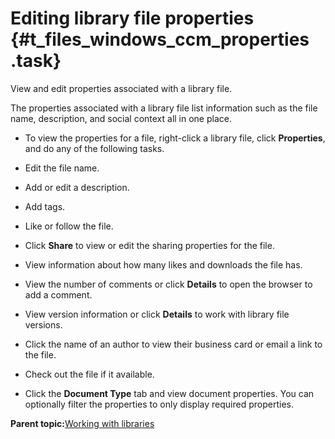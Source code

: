 # Editing library file properties {#t_files_windows_ccm_properties .task}

View and edit properties associated with a library file.

The properties associated with a library file list information such as the file name, description, and social context all in one place.

-   To view the properties for a file, right-click a library file, click **Properties**, and do any of the following tasks.
-   Edit the file name.

-   Add or edit a description.

-   Add tags.

-   Like or follow the file.

-   Click **Share** to view or edit the sharing properties for the file.

-   View information about how many likes and downloads the file has.

-   View the number of comments or click **Details** to open the browser to add a comment.

-   View version information or click **Details** to work with library file versions.

-   Click the name of an author to view their business card or email a link to the file.

-   Check out the file if it available.

-   Click the **Document Type** tab and view document properties. You can optionally filter the properties to only display required properties.


**Parent topic:**[Working with libraries](../../connectors/enduser/c_files_windows_ccm_overview.md)


